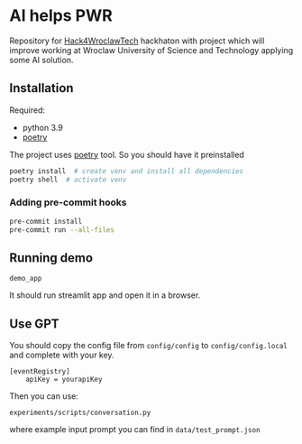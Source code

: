 # AI helps PWR
Repository for [Hack4WroclawTech](https://hack4wroclawtech.my.canva.site/) hackhaton with project which will improve 
working at Wroclaw University of Science and Technology applying some AI solution.

## Installation
Required:
 - python 3.9
 - [poetry](https://python-poetry.org/)

The project uses [poetry](https://python-poetry.org/) tool. So you should have it preinstalled

```bash
poetry install  # create venv and install all dependencies
poetry shell  # activate venv
```

### Adding pre-commit hooks
```bash
pre-commit install
pre-commit run --all-files
```

## Running demo
```
demo_app
```
It should run streamlit app and open it in a browser.


## Use GPT
You should copy the config file from `config/config` to `config/config.local` and complete with your key.
```
[eventRegistry]
    apiKey = yourapiKey
```
Then you can use:
```
experiments/scripts/conversation.py
```
where example input prompt you can find in `data/test_prompt.json`